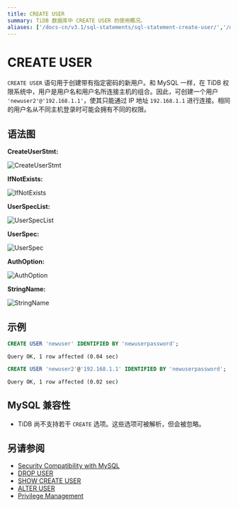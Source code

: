 ```yaml
---
title: CREATE USER
summary: TiDB 数据库中 CREATE USER 的使用概况。
aliases: ['/docs-cn/v3.1/sql-statements/sql-statement-create-user/','/docs-cn/v3.1/reference/sql/statements/create-user/']
---
```


# CREATE USER

`CREATE USER` 语句用于创建带有指定密码的新用户。和 MySQL 一样，在 TiDB 权限系统中，用户是用户名和用户名所连接主机的组合。因此，可创建一个用户 `'newuser2'@'192.168.1.1'`，使其只能通过 IP 地址 `192.168.1.1` 进行连接。相同的用户名从不同主机登录时可能会拥有不同的权限。

## 语法图

**CreateUserStmt:**

![CreateUserStmt](https://download.pingcap.com/images/docs-cn/sqlgram/CreateUserStmt.png)

**IfNotExists:**

![IfNotExists](https://download.pingcap.com/images/docs-cn/sqlgram/IfNotExists.png)

**UserSpecList:**

![UserSpecList](https://download.pingcap.com/images/docs-cn/sqlgram/UserSpecList.png)

**UserSpec:**

![UserSpec](https://download.pingcap.com/images/docs-cn/sqlgram/UserSpec.png)

**AuthOption:**

![AuthOption](https://download.pingcap.com/images/docs-cn/sqlgram/AuthOption.png)

**StringName:**

![StringName](https://download.pingcap.com/images/docs-cn/sqlgram/StringName.png)

## 示例


```sql
CREATE USER 'newuser' IDENTIFIED BY 'newuserpassword';
```

```
Query OK, 1 row affected (0.04 sec)
```


```sql
CREATE USER 'newuser2'@'192.168.1.1' IDENTIFIED BY 'newuserpassword';
```

```
Query OK, 1 row affected (0.02 sec)
```

## MySQL 兼容性

* TiDB 尚不支持若干 `CREATE` 选项。这些选项可被解析，但会被忽略。

## 另请参阅

* [Security Compatibility with MySQL](/security-compatibility-with-mysql.md)
* [DROP USER](/sql-statements/sql-statement-drop-user.md)
* [SHOW CREATE USER](/sql-statements/sql-statement-show-create-user.md)
* [ALTER USER](/sql-statements/sql-statement-alter-user.md)
* [Privilege Management](/privilege-management.md)
